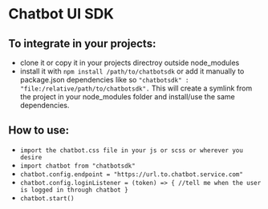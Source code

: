 # Chatbot UI SDK

## To integrate in your projects:

- clone it or copy it in your projects directroy outside node_modules
- install it with `npm install /path/to/chatbotsdk` or add it manually to package.json dependencies like so `"chatbotsdk" : "file:/relative/path/to/chatbotsdk".` This will create a symlink from the project in your node_modules folder and install/use the same dependencies.

## How to use:

- `import the chatbot.css file in your js or scss or wherever you desire`
- `import chatbot from "chatbotsdk"`
- `chatbot.config.endpoint = "https://url.to.chatbot.service.com"`
- `chatbot.config.loginListener = (token) => { //tell me when the user is logged in through chatbot }`
- `chatbot.start()`